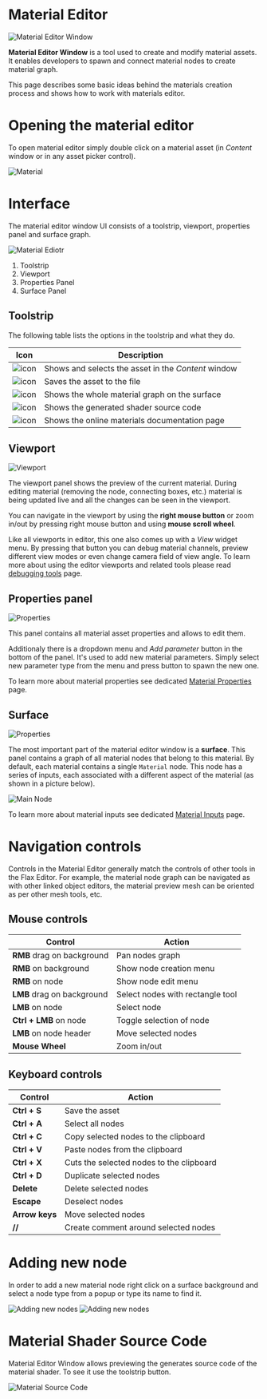 # Material Editor

![Material Editor Window](../media/sample-material.jpg)

**Material Editor Window** is a tool used to create and modify material assets. It enables developers to spawn and connect material nodes to create material graph.

This page describes some basic ideas behind the materials creation process and shows how to work with materials editor.

# Opening the material editor

To open material editor simply double click on a material asset (in *Content* window or in any asset picker control).

![Material](../media/my-material.png)

# Interface

The material editor window UI consists of a toolstrip, viewport, properties panel and surface graph.

![Material Ediotr](../media/material-editor-ui.jpg)

1. Toolstrip
2. Viewport
3. Properties Panel
4. Surface Panel

## Toolstrip

The following table lists the options in the toolstrip and what they do.

| Icon | Description |
|--------|--------|
| ![icon](../media/material-editor-ui-toolstrip-1.png) | Shows and selects the asset in the *Content* window |
| ![icon](../media/material-editor-ui-toolstrip-2.png) | Saves the asset to the file |
| ![icon](../media/material-editor-ui-toolstrip-3.png) | Shows the whole material graph on the surface |
| ![icon](media/material-editor-ui-toolstrip-4.png) | Shows the generated shader source code |
| ![icon](media/material-editor-ui-toolstrip-5.png) | Shows the online materials documentation page |

## Viewport

![Viewport](../media/viewport.png)

The viewport panel shows the preview of the current material. During editing material (removing the node, connecting boxes, etc.) material is being updated live and all the changes can be seen in the viewport.

You can navigate in the viewport by using the **right mouse button** or zoom in/out by pressing right mouse button and using **mouse scroll wheel**.

Like all viewports in editor, this one also comes up with a *View* widget menu. By pressing that button you can debug material channels, preview different view modes or even change camera field of view angle. To learn more about using the editor viewports and related tools please read [debugging tools](../../debugging-tools/index.md) page.

## Properties panel

![Properties](../media/material-properties.jpg)

This panel contains all material asset properties and allows to edit them.

Additionaly there is a dropdown menu and *Add parameter* button in the bottom of the panel. It's used to add new material parameters. Simply select new parameter type from the menu and press button to spawn the new one.

To learn more about material properties see dedicated [Material Properties](../material-properties/index.md) page.

## Surface

![Properties](../media/material-surface.png)

The most important part of the material editor window is a **surface**. This panel contains a graph of all material nodes that belong to this material. By default, each material contains a single `Material` node. This node has a series of inputs, each associated with a different aspect of the material (as shown in a picture below).

![Main Node](../media/main_node.png)

To learn more about material inputs see dedicated [Material Inputs](../material-inputs.md) page.

# Navigation controls

Controls in the Material Editor generally match the controls of other tools in the Flax Editor. For example, the material node graph can be navigated as with other linked object editors, the material preview mesh can be oriented as per other mesh tools, etc.

## Mouse controls

| Control | Action |
|--------|--------|
| **RMB** drag on background | Pan nodes graph  |
| **RMB** on background | Show node creation menu |
| **RMB** on node | Show node edit menu |
| **LMB** drag on background | Select nodes with rectangle tool |
| **LMB** on node | Select node |
| **Ctrl + LMB** on node | Toggle selection of node |
| **LMB** on node header | Move selected nodes |
| **Mouse Wheel** | Zoom in/out |

## Keyboard controls

| Control | Action |
|--------|--------|
| **Ctrl + S** | Save the asset |
| **Ctrl + A** | Select all nodes |
| **Ctrl + C** | Copy selected nodes to the clipboard |
| **Ctrl + V** | Paste nodes from the clipboard |
| **Ctrl + X** | Cuts the selected nodes to the clipboard |
| **Ctrl + D** | Duplicate selected nodes |
| **Delete** | Delete selected nodes |
| **Escape** | Deselect nodes |
| **Arrow keys** | Move selected nodes |
| **//** | Create comment around selected nodes |

# Adding new node

In order to add a new material node right click on a surface background and select a node type from a popup or type its name to find it.

![Adding new nodes](../media/material-context-menu-1.png)
![Adding new nodes](../media/material-context-menu-2.png)

# Material Shader Source Code

Material Editor Window allows previewing the generates source code of the material shader. To see it use the toolstrip button.

![Material Source Code](media/material-source-code.png)

